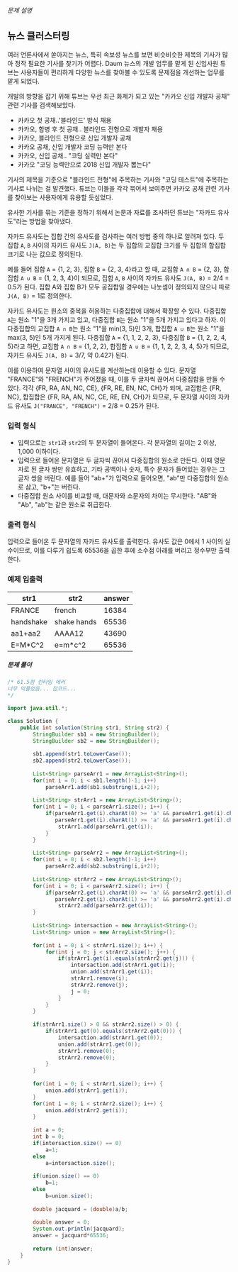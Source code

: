 ###### 문제 설명

## 뉴스 클러스터링

여러 언론사에서 쏟아지는 뉴스, 특히 속보성 뉴스를 보면 비슷비슷한 제목의 기사가 많아 정작 필요한 기사를 찾기가 어렵다. Daum 뉴스의 개발 업무를 맡게 된 신입사원 튜브는 사용자들이 편리하게 다양한 뉴스를 찾아볼 수 있도록 문제점을 개선하는 업무를 맡게 되었다.

개발의 방향을 잡기 위해 튜브는 우선 최근 화제가 되고 있는 "카카오 신입 개발자 공채" 관련 기사를 검색해보았다.

- 카카오 첫 공채..'블라인드' 방식 채용
- 카카오, 합병 후 첫 공채.. 블라인드 전형으로 개발자 채용
- 카카오, 블라인드 전형으로 신입 개발자 공채
- 카카오 공채, 신입 개발자 코딩 능력만 본다
- 카카오, 신입 공채.. "코딩 실력만 본다"
- 카카오 "코딩 능력만으로 2018 신입 개발자 뽑는다"

기사의 제목을 기준으로 "블라인드 전형"에 주목하는 기사와 "코딩 테스트"에 주목하는 기사로 나뉘는 걸 발견했다. 튜브는 이들을 각각 묶어서 보여주면 카카오 공채 관련 기사를 찾아보는 사용자에게 유용할 듯싶었다.

유사한 기사를 묶는 기준을 정하기 위해서 논문과 자료를 조사하던 튜브는 "자카드 유사도"라는 방법을 찾아냈다.

자카드 유사도는 집합 간의 유사도를 검사하는 여러 방법 중의 하나로 알려져 있다. 두 집합 `A`, `B` 사이의 자카드 유사도 `J(A, B)`는 두 집합의 교집합 크기를 두 집합의 합집합 크기로 나눈 값으로 정의된다.

예를 들어 집합 `A` = {1, 2, 3}, 집합 `B` = {2, 3, 4}라고 할 때, 교집합 `A ∩ B` = {2, 3}, 합집합 `A ∪ B` = {1, 2, 3, 4}이 되므로, 집합 `A`, `B` 사이의 자카드 유사도 `J(A, B)` = 2/4 = 0.5가 된다. 집합 A와 집합 B가 모두 공집합일 경우에는 나눗셈이 정의되지 않으니 따로 `J(A, B)` = 1로 정의한다.

자카드 유사도는 원소의 중복을 허용하는 다중집합에 대해서 확장할 수 있다. 다중집합 `A`는 원소 "1"을 3개 가지고 있고, 다중집합 `B`는 원소 "1"을 5개 가지고 있다고 하자. 이 다중집합의 교집합 `A ∩ B`는 원소 "1"을 min(3, 5)인 3개, 합집합 `A ∪ B`는 원소 "1"을 max(3, 5)인 5개 가지게 된다. 다중집합 `A` = {1, 1, 2, 2, 3}, 다중집합 `B` = {1, 2, 2, 4, 5}라고 하면, 교집합 `A ∩ B` = {1, 2, 2}, 합집합 `A ∪ B` = {1, 1, 2, 2, 3, 4, 5}가 되므로, 자카드 유사도 `J(A, B)` = 3/7, 약 0.42가 된다.

이를 이용하여 문자열 사이의 유사도를 계산하는데 이용할 수 있다. 문자열 "FRANCE"와 "FRENCH"가 주어졌을 때, 이를 두 글자씩 끊어서 다중집합을 만들 수 있다. 각각 {FR, RA, AN, NC, CE}, {FR, RE, EN, NC, CH}가 되며, 교집합은 {FR, NC}, 합집합은 {FR, RA, AN, NC, CE, RE, EN, CH}가 되므로, 두 문자열 사이의 자카드 유사도 `J("FRANCE", "FRENCH")` = 2/8 = 0.25가 된다.

### 입력 형식

- 입력으로는 `str1`과 `str2`의 두 문자열이 들어온다. 각 문자열의 길이는 2 이상, 1,000 이하이다.
- 입력으로 들어온 문자열은 두 글자씩 끊어서 다중집합의 원소로 만든다. 이때 영문자로 된 글자 쌍만 유효하고, 기타 공백이나 숫자, 특수 문자가 들어있는 경우는 그 글자 쌍을 버린다. 예를 들어 "ab+"가 입력으로 들어오면, "ab"만 다중집합의 원소로 삼고, "b+"는 버린다.
- 다중집합 원소 사이를 비교할 때, 대문자와 소문자의 차이는 무시한다. "AB"와 "Ab", "ab"는 같은 원소로 취급한다.

### 출력 형식

입력으로 들어온 두 문자열의 자카드 유사도를 출력한다. 유사도 값은 0에서 1 사이의 실수이므로, 이를 다루기 쉽도록 65536을 곱한 후에 소수점 아래를 버리고 정수부만 출력한다.

### 예제 입출력

| str1      | str2        | answer |
| --------- | ----------- | ------ |
| FRANCE    | french      | 16384  |
| handshake | shake hands | 65536  |
| aa1+aa2   | AAAA12      | 43690  |
| E=M*C^2   | e=m*c^2     | 65536  |



##### **문제 풀이**

```java
/* 61.5점 런타임 에러 
너무 막풀었음... 잡코드...
*/

import java.util.*;

class Solution {
    public int solution(String str1, String str2) {
        StringBuilder sb1 = new StringBuilder();
        StringBuilder sb2 = new StringBuilder();
        
        sb1.append(str1.toLowerCase());
        sb2.append(str2.toLowerCase());
        
        List<String> parseArr1 = new ArrayList<String>();
        for(int i = 0; i < sb1.length()-1; i++)
            parseArr1.add(sb1.substring(i,i+2));
        
        List<String> strArr1 = new ArrayList<String>();
        for(int i = 0; i < parseArr1.size(); i++) {
            if(parseArr1.get(i).charAt(0) >= 'a' && parseArr1.get(i).charAt(0) <= 'z' &&
               parseArr1.get(i).charAt(1) >= 'a' && parseArr1.get(i).charAt(1) <= 'z') {
                strArr1.add(parseArr1.get(i));
            }
        }
            
        List<String> parseArr2 = new ArrayList<String>();
        for(int i = 0; i < sb2.length()-1; i++)
            parseArr2.add(sb2.substring(i,i+2));
        
        List<String> strArr2 = new ArrayList<String>();
        for(int i = 0; i < parseArr2.size(); i++) {
            if(parseArr2.get(i).charAt(0) >= 'a' && parseArr2.get(i).charAt(0) <= 'z' &&
               parseArr2.get(i).charAt(1) >= 'a' && parseArr2.get(i).charAt(1) <= 'z')
                strArr2.add(parseArr2.get(i));
        }
        
        List<String> intersaction = new ArrayList<String>();
        List<String> union = new ArrayList<String>();
        
        for(int i = 0; i < strArr1.size(); i++) {
            for(int j = 0; j < strArr2.size(); j++) {
                if(strArr1.get(i).equals(strArr2.get(j))) {
                    intersaction.add(strArr1.get(i));
                    union.add(strArr1.get(i));
                    strArr1.remove(i);
                    strArr2.remove(j);
                    j = 0;
                }
            }
        }
        
        if(strArr1.size() > 0 && strArr2.size() > 0) {
            if(strArr1.get(0).equals(strArr2.get(0))) {
                intersaction.add(strArr1.get(0));
                union.add(strArr1.get(0));
                strArr1.remove(0);
                strArr2.remove(0);
            }   
        }
        
        for(int i = 0; i < strArr1.size(); i++) {
            union.add(strArr1.get(i));
        }
        for(int i = 0; i < strArr2.size(); i++) {
            union.add(strArr2.get(i));
        }
        
        int a = 0;
        int b = 0;
        if(intersaction.size() == 0)
            a=1;
        else
            a=intersaction.size();
        
        if(union.size() == 0)
            b=1;
        else
            b=union.size();
            
        double jacquard = (double)a/b;
        
        double answer = 0;
        System.out.println(jacquard);
        answer = jacquard*65536;
        
        return (int)answer;
    }
}
```

